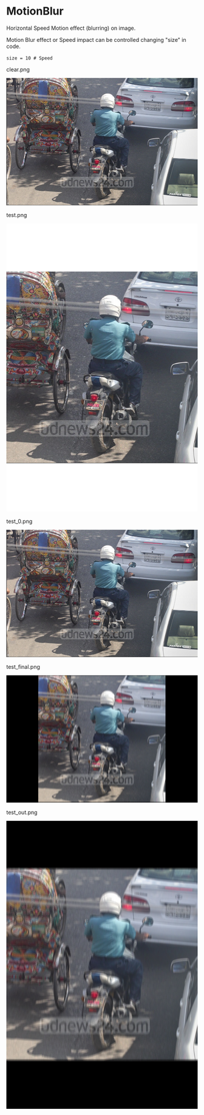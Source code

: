 # MotionBlur
Horizontal Speed Motion effect (blurring) on image.

Motion Blur effect or Speed impact can be controlled changing "size" in code.

```
size = 10 # Speed
```

clear.png

![clear.png](https://github.com/ShihabYasin/ImportantCodes/blob/master/vision-ml/horizontal-motion-blur-effect/images/clear.png)

test.png

![test.png](https://github.com/ShihabYasin/ImportantCodes/blob/master/vision-ml/horizontal-motion-blur-effect/images/test.png)

test_0.png

![alt text](https://github.com/ShihabYasin/ImportantCodes/blob/master/vision-ml/horizontal-motion-blur-effect/images/test_0.png)

test_final.png

![alt text](https://github.com/ShihabYasin/ImportantCodes/blob/master/vision-ml/horizontal-motion-blur-effect/images/test_final.png)

test_out.png

![alt text](https://github.com/ShihabYasin/ImportantCodes/blob/master/vision-ml/horizontal-motion-blur-effect/images/test_out.png)

